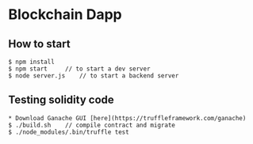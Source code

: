 # Blockchain Dapp

## How to start
	$ npm install
	$ npm start		// to start a dev server
	$ node server.js	// to start a backend server

## Testing solidity code
	* Download Ganache GUI [here](https://truffleframework.com/ganache)
	$ ./build.sh	// compile contract and migrate
	$ ./node_modules/.bin/truffle test
